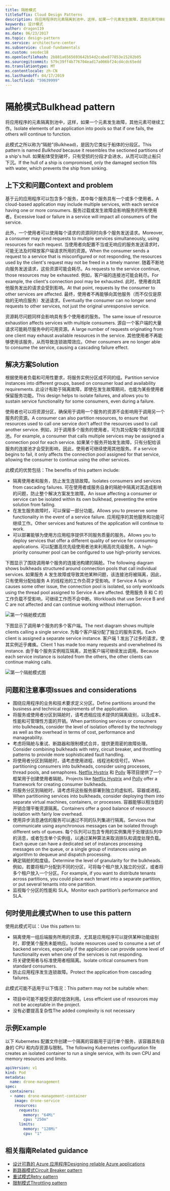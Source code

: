 ```yaml
---
title: 隔舱模式
titleSuffix: Cloud Design Patterns
description: 将应用程序的元素隔离到池中，这样，如果一个元素发生故障，其他元素可继续工作。
keywords: 设计模式
author: dragon119
ms.date: 06/23/2017
ms.topic: design-pattern
ms.service: architecture-center
ms.subservice: cloud-fundamentals
ms.custom: seodec18
ms.openlocfilehash: 2b881a6565693642b54d2cabe877853e15282b05
ms.sourcegitcommit: 579c39ff4b776704ead17a006bf24cd4cdc65edd
ms.translationtype: MT
ms.contentlocale: zh-CN
ms.lasthandoff: 04/17/2019
ms.locfileid: "59639999"
---
```

# <a name="bulkhead-pattern"></a><span data-ttu-id="a3315-104">隔舱模式</span><span class="sxs-lookup"><span data-stu-id="a3315-104">Bulkhead pattern</span></span>

<span data-ttu-id="a3315-105">将应用程序的元素隔离到池中，这样，如果一个元素发生故障，其他元素可继续工作。</span><span class="sxs-lookup"><span data-stu-id="a3315-105">Isolate elements of an application into pools so that if one fails, the others will continue to function.</span></span>

<span data-ttu-id="a3315-106">此模式之所以称为“隔舱”(Bulkhead)，是因为它类似于船体的分段区。</span><span class="sxs-lookup"><span data-stu-id="a3315-106">This pattern is named *Bulkhead* because it resembles the sectioned partitions of a ship's hull.</span></span> <span data-ttu-id="a3315-107">如果船体受到破坏，只有受损的分段才会进水，从而可以防止船只下沉。</span><span class="sxs-lookup"><span data-stu-id="a3315-107">If the hull of a ship is compromised, only the damaged section fills with water, which prevents the ship from sinking.</span></span>

## <a name="context-and-problem"></a><span data-ttu-id="a3315-108">上下文和问题</span><span class="sxs-lookup"><span data-stu-id="a3315-108">Context and problem</span></span>

<span data-ttu-id="a3315-109">基于云的应用程序可以包含多个服务，其中每个服务具有一个或多个使用者。</span><span class="sxs-lookup"><span data-stu-id="a3315-109">A cloud-based application may include multiple services, with each service having one or more consumers.</span></span> <span data-ttu-id="a3315-110">服务过载或发生故障会影响服务的所有使用者。</span><span class="sxs-lookup"><span data-stu-id="a3315-110">Excessive load or failure in a service will impact all consumers of the service.</span></span>

<span data-ttu-id="a3315-111">此外，一个使用者可以使用每个请求的资源同时向多个服务发送请求。</span><span class="sxs-lookup"><span data-stu-id="a3315-111">Moreover, a consumer may send requests to multiple services simultaneously, using resources for each request.</span></span> <span data-ttu-id="a3315-112">当使用者向配置不当或无响应的服务发送请求时，可能无法及时释放客户端请求所用的资源。</span><span class="sxs-lookup"><span data-stu-id="a3315-112">When the consumer sends a request to a service that is misconfigured or not responding, the resources used by the client's request may not be freed in a timely manner.</span></span> <span data-ttu-id="a3315-113">随着不断地向服务发送请求，这些资源可能会耗尽。</span><span class="sxs-lookup"><span data-stu-id="a3315-113">As requests to the service continue, those resources may be exhausted.</span></span> <span data-ttu-id="a3315-114">例如，客户端的连接池可能会耗尽。</span><span class="sxs-lookup"><span data-stu-id="a3315-114">For example, the client's connection pool may be exhausted.</span></span> <span data-ttu-id="a3315-115">此时，使用者向其他服务发出的请求会受到影响。</span><span class="sxs-lookup"><span data-stu-id="a3315-115">At that point, requests by the consumer to other services are affected.</span></span> <span data-ttu-id="a3315-116">最终，使用者不再能够向其他服务（而不仅仅是原始的无响应服务）发送请求。</span><span class="sxs-lookup"><span data-stu-id="a3315-116">Eventually the consumer can no longer send requests to other services, not just the original unresponsive service.</span></span>

<span data-ttu-id="a3315-117">资源耗尽问题同样会影响具有多个使用者的服务。</span><span class="sxs-lookup"><span data-stu-id="a3315-117">The same issue of resource exhaustion affects services with multiple consumers.</span></span> <span data-ttu-id="a3315-118">源自一个客户端的大量请求可能耗尽服务中的可用资源。</span><span class="sxs-lookup"><span data-stu-id="a3315-118">A large number of requests originating from one client may exhaust available resources in the service.</span></span> <span data-ttu-id="a3315-119">其他使用者不再能够使用该服务，从而导致连锁故障效应。</span><span class="sxs-lookup"><span data-stu-id="a3315-119">Other consumers are no longer able to consume the service, causing a cascading failure effect.</span></span>

## <a name="solution"></a><span data-ttu-id="a3315-120">解决方案</span><span class="sxs-lookup"><span data-stu-id="a3315-120">Solution</span></span>

<span data-ttu-id="a3315-121">根据使用者负载和可用性要求，将服务实例分区成不同的组。</span><span class="sxs-lookup"><span data-stu-id="a3315-121">Partition service instances into different groups, based on consumer load and availability requirements.</span></span> <span data-ttu-id="a3315-122">此设计有助于隔离故障，即使在发生故障期间，也能为某些使用者保留服务功能。</span><span class="sxs-lookup"><span data-stu-id="a3315-122">This design helps to isolate failures, and allows you to sustain service functionality for some consumers, even during a failure.</span></span>

<span data-ttu-id="a3315-123">使用者也可以将资源分区，确保用于调用一个服务的资源不会影响用于调用另一个服务的资源。</span><span class="sxs-lookup"><span data-stu-id="a3315-123">A consumer can also partition resources, to ensure that resources used to call one service don't affect the resources used to call another service.</span></span> <span data-ttu-id="a3315-124">例如，对于调用多个服务的使用者，可为其分配每个服务的连接池。</span><span class="sxs-lookup"><span data-stu-id="a3315-124">For example, a consumer that calls multiple services may be assigned a connection pool for each service.</span></span> <span data-ttu-id="a3315-125">如果某个服务开始发生故障，只有分配给该服务的连接池才会受到影响，因此，使用者可继续使用其他服务。</span><span class="sxs-lookup"><span data-stu-id="a3315-125">If a service begins to fail, it only affects the connection pool assigned for that service, allowing the consumer to continue using the other services.</span></span>

<span data-ttu-id="a3315-126">此模式的优势包括：</span><span class="sxs-lookup"><span data-stu-id="a3315-126">The benefits of this pattern include:</span></span>

- <span data-ttu-id="a3315-127">隔离使用者和服务，防止发生连锁故障。</span><span class="sxs-lookup"><span data-stu-id="a3315-127">Isolates consumers and services from cascading failures.</span></span> <span data-ttu-id="a3315-128">可在使用者或服务自身的隔舱中隔离对其造成影响的问题，防止整个解决方案发生故障。</span><span class="sxs-lookup"><span data-stu-id="a3315-128">An issue affecting a consumer or service can be isolated within its own bulkhead, preventing the entire solution from failing.</span></span>
- <span data-ttu-id="a3315-129">在发生服务故障时，可以保留一部分功能。</span><span class="sxs-lookup"><span data-stu-id="a3315-129">Allows you to preserve some functionality in the event of a service failure.</span></span> <span data-ttu-id="a3315-130">应用程序的其他服务和功能可继续工作。</span><span class="sxs-lookup"><span data-stu-id="a3315-130">Other services and features of the application will continue to work.</span></span>
- <span data-ttu-id="a3315-131">可以部署能够为使用方应用程序提供不同服务质量的服务。</span><span class="sxs-lookup"><span data-stu-id="a3315-131">Allows you to deploy services that offer a different quality of service for consuming applications.</span></span> <span data-ttu-id="a3315-132">可以配置高优先级使用者池来利用高优先级服务。</span><span class="sxs-lookup"><span data-stu-id="a3315-132">A high-priority consumer pool can be configured to use high-priority services.</span></span>

<span data-ttu-id="a3315-133">下图显示了围绕调用单个服务的连接池构建的隔舱。</span><span class="sxs-lookup"><span data-stu-id="a3315-133">The following diagram shows bulkheads structured around connection pools that call individual services.</span></span> <span data-ttu-id="a3315-134">如果服务 A 发生故障或导致其他某种问题，该连接池将被隔离，因此，只有使用分配给服务 A 的线程池的工作负荷才受影响。</span><span class="sxs-lookup"><span data-stu-id="a3315-134">If Service A fails or causes some other issue, the connection pool is isolated, so only workloads using the thread pool assigned to Service A are affected.</span></span> <span data-ttu-id="a3315-135">使用服务 B 和 C 的工作负载不受影响，可继续工作而不会中断。</span><span class="sxs-lookup"><span data-stu-id="a3315-135">Workloads that use Service B and C are not affected and can continue working without interruption.</span></span>

![第一个隔舱模式图](./_images/bulkhead-1.png)

<span data-ttu-id="a3315-137">下图显示了调用单个服务的多个客户端。</span><span class="sxs-lookup"><span data-stu-id="a3315-137">The next diagram shows multiple clients calling a single service.</span></span> <span data-ttu-id="a3315-138">为每个客户端分配了独立的服务实例。</span><span class="sxs-lookup"><span data-stu-id="a3315-138">Each client is assigned a separate service instance.</span></span> <span data-ttu-id="a3315-139">客户端 1 发出了过多的请求，使其实例近乎瘫痪。</span><span class="sxs-lookup"><span data-stu-id="a3315-139">Client 1 has made too many requests and overwhelmed its instance.</span></span> <span data-ttu-id="a3315-140">由于每个服务实例相互隔离，其他客户端可继续发出调用。</span><span class="sxs-lookup"><span data-stu-id="a3315-140">Because each service instance is isolated from the others, the other clients can continue making calls.</span></span>

![第一个隔舱模式图](./_images/bulkhead-2.png)

## <a name="issues-and-considerations"></a><span data-ttu-id="a3315-142">问题和注意事项</span><span class="sxs-lookup"><span data-stu-id="a3315-142">Issues and considerations</span></span>

- <span data-ttu-id="a3315-143">围绕应用程序的业务和技术要求定义分区。</span><span class="sxs-lookup"><span data-stu-id="a3315-143">Define partitions around the business and technical requirements of the application.</span></span>
- <span data-ttu-id="a3315-144">将服务或使用者分区到隔舱时，请考虑相应技术提供的隔离级别，以及成本、性能和可管理性方面的开销。</span><span class="sxs-lookup"><span data-stu-id="a3315-144">When partitioning services or consumers into bulkheads, consider the level of isolation offered by the technology as well as the overhead in terms of cost, performance and manageability.</span></span>
- <span data-ttu-id="a3315-145">考虑将隔舱与重试、断路器和限制模式合并，提供更周密的故障处理。</span><span class="sxs-lookup"><span data-stu-id="a3315-145">Consider combining bulkheads with retry, circuit breaker, and throttling patterns to provide more sophisticated fault handling.</span></span>
- <span data-ttu-id="a3315-146">将使用者分区到隔舱时，请考虑使用进程、线程池和信号灯。</span><span class="sxs-lookup"><span data-stu-id="a3315-146">When partitioning consumers into bulkheads, consider using processes, thread pools, and semaphores.</span></span> <span data-ttu-id="a3315-147">[Netflix Hystrix][hystrix] 和 [Polly][polly] 等项目提供了一个框架用于创建使用者隔舱。</span><span class="sxs-lookup"><span data-stu-id="a3315-147">Projects like [Netflix Hystrix][hystrix] and [Polly][polly] offer a framework for creating consumer bulkheads.</span></span>
- <span data-ttu-id="a3315-148">将服务分区到隔舱时，请考虑将这些服务部署到独立的虚拟机、容器或进程。</span><span class="sxs-lookup"><span data-stu-id="a3315-148">When partitioning services into bulkheads, consider deploying them into separate virtual machines, containers, or processes.</span></span> <span data-ttu-id="a3315-149">容器能够以相当低的开销合理平衡资源隔离。</span><span class="sxs-lookup"><span data-stu-id="a3315-149">Containers offer a good balance of resource isolation with fairly low overhead.</span></span>
- <span data-ttu-id="a3315-150">使用异步消息通信的服务可以通过不同的队列集进行隔离。</span><span class="sxs-lookup"><span data-stu-id="a3315-150">Services that communicate using asynchronous messages can be isolated through different sets of queues.</span></span> <span data-ttu-id="a3315-151">每个队列可以包含专用的实例集用于处理该队列中的消息，或者包含单个实例组，以通过某种算法来取消排队和调度处理负载。</span><span class="sxs-lookup"><span data-stu-id="a3315-151">Each queue can have a dedicated set of instances processing messages on the queue, or a single group of instances using an algorithm to dequeue and dispatch processing.</span></span>
- <span data-ttu-id="a3315-152">确定隔舱的粒度级。</span><span class="sxs-lookup"><span data-stu-id="a3315-152">Determine the level of granularity for the bulkheads.</span></span> <span data-ttu-id="a3315-153">例如，若要将租户分配到不同的分区，可将每个租户放入独立的分区，或者将多个租户放入一个分区。</span><span class="sxs-lookup"><span data-stu-id="a3315-153">For example, if you want to distribute tenants across partitions, you could place each tenant into a separate partition, or put several tenants into one partition.</span></span>
- <span data-ttu-id="a3315-154">监视每个分区的性能和 SLA。</span><span class="sxs-lookup"><span data-stu-id="a3315-154">Monitor each partition’s performance and SLA.</span></span>

## <a name="when-to-use-this-pattern"></a><span data-ttu-id="a3315-155">何时使用此模式</span><span class="sxs-lookup"><span data-stu-id="a3315-155">When to use this pattern</span></span>

<span data-ttu-id="a3315-156">使用此模式可以：</span><span class="sxs-lookup"><span data-stu-id="a3315-156">Use this pattern to:</span></span>

- <span data-ttu-id="a3315-157">隔离使用一组后端服务所用的资源，尤其是应用程序可以提供某种功能级别时，即使某个服务未能响应。</span><span class="sxs-lookup"><span data-stu-id="a3315-157">Isolate resources used to consume a set of backend services, especially if the application can provide some level of functionality even when one of the services is not responding.</span></span>
- <span data-ttu-id="a3315-158">将关键使用者与标准使用者相隔离。</span><span class="sxs-lookup"><span data-stu-id="a3315-158">Isolate critical consumers from standard consumers.</span></span>
- <span data-ttu-id="a3315-159">防止应用程序发生连锁故障。</span><span class="sxs-lookup"><span data-stu-id="a3315-159">Protect the application from cascading failures.</span></span>

<span data-ttu-id="a3315-160">此模式可能不适用于以下情况：</span><span class="sxs-lookup"><span data-stu-id="a3315-160">This pattern may not be suitable when:</span></span>

- <span data-ttu-id="a3315-161">项目中可能不接受资源的低效利用。</span><span class="sxs-lookup"><span data-stu-id="a3315-161">Less efficient use of resources may not be acceptable in the project.</span></span>
- <span data-ttu-id="a3315-162">没有必要提高复杂性</span><span class="sxs-lookup"><span data-stu-id="a3315-162">The added complexity is not necessary</span></span>

## <a name="example"></a><span data-ttu-id="a3315-163">示例</span><span class="sxs-lookup"><span data-stu-id="a3315-163">Example</span></span>

<span data-ttu-id="a3315-164">以下 Kubernetes 配置文件创建一个隔离的容器用于运行单个服务，该容器具有自身的 CPU 和内存资源与限制。</span><span class="sxs-lookup"><span data-stu-id="a3315-164">The following Kubernetes configuration file creates an isolated container to run a single service, with its own CPU and memory resources and limits.</span></span>

```yml
apiVersion: v1
kind: Pod
metadata:
  name: drone-management
spec:
  containers:
  - name: drone-management-container
    image: drone-service
    resources:
      requests:
        memory: "64Mi"
        cpu: "250m"
      limits:
        memory: "128Mi"
        cpu: "1"
```

## <a name="related-guidance"></a><span data-ttu-id="a3315-165">相关指南</span><span class="sxs-lookup"><span data-stu-id="a3315-165">Related guidance</span></span>

- [<span data-ttu-id="a3315-166">设计可靠的 Azure 应用程序</span><span class="sxs-lookup"><span data-stu-id="a3315-166">Designing reliable Azure applications</span></span>](../reliability/index.md)
- [<span data-ttu-id="a3315-167">断路器模式</span><span class="sxs-lookup"><span data-stu-id="a3315-167">Circuit Breaker pattern</span></span>](./circuit-breaker.md)
- [<span data-ttu-id="a3315-168">重试模式</span><span class="sxs-lookup"><span data-stu-id="a3315-168">Retry pattern</span></span>](./retry.md)
- [<span data-ttu-id="a3315-169">限制模式</span><span class="sxs-lookup"><span data-stu-id="a3315-169">Throttling pattern</span></span>](./throttling.md)

<!-- links -->

[hystrix]: https://github.com/Netflix/Hystrix
[polly]: https://github.com/App-vNext/Polly
